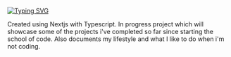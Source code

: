 [![Typing SVG](https://readme-typing-svg.herokuapp.com?color=A245F7&lines=My+Portfolio+Page)](https://git.io/typing-svg)

Created using Nextjs with Typescript. In progress project which will showcase some of the projects i've completed so far since starting the school of code. Also documents my lifestyle and what I like to do when i'm not coding.  
